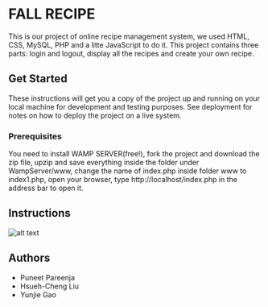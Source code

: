 # FALL RECIPE
This is our project of online recipe management system, we used HTML, CSS, MySQL, PHP and a litte JavaScript to do it.
This project contains three parts: login and logout, display all the recipes and create your own recipe.
## Get Started
These instructions will get you a copy of the project up and running on your local machine for development and testing purposes. See deployment for notes on how to deploy the project on a live system.
### Prerequisites
You need to install WAMP SERVER(free!), fork the project and download the zip file, upzip and save everything inside the folder under WampServer/www, change the name of index.php inside folder www to index1.php, open your browser, type http://localhost/index.php in the address bar to open it.
## Instructions
![alt text](https://github.com/puneetpareenja/master/CSIS3280Project/screenshots "homepage.png")
## Authors
* Puneet Pareenja
* Hsueh-Cheng Liu
* Yunjie Gao
